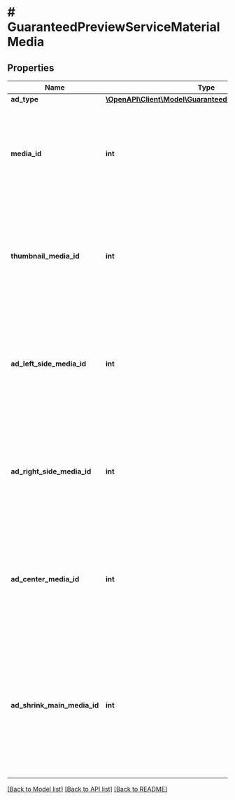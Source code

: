 # # GuaranteedPreviewServiceMaterialMedia

## Properties

Name | Type | Description | Notes
------------ | ------------- | ------------- | -------------
**ad_type** | [**\OpenAPI\Client\Model\GuaranteedPreviewServiceAdType**](GuaranteedPreviewServiceAdType.md) |  | [optional]
**media_id** | **int** | &lt;div lang&#x3D;\&quot;ja\&quot;&gt; メディアIDです。&lt;br&gt; このフィールドは、リクエストの場合は必須です。 &lt;/div&gt; &lt;div lang&#x3D;\&quot;en\&quot;&gt; Media ID.&lt;br&gt; This field is required in requests. &lt;/div&gt; | [optional]
**thumbnail_media_id** | **int** | &lt;div lang&#x3D;\&quot;ja\&quot;&gt; サムネイルIDです。&lt;br&gt; このフィールドは、リクエストの場合は省略可能となります。 &lt;/div&gt; &lt;div lang&#x3D;\&quot;en\&quot;&gt; Thumbnail ID.&lt;br&gt; This field is optional in requests. &lt;/div&gt; | [optional]
**ad_left_side_media_id** | **int** | &lt;div lang&#x3D;\&quot;ja\&quot;&gt; 左サイド画像です。&lt;br&gt; このフィールドは、リクエストの場合は省略可能となります。 &lt;/div&gt; &lt;div lang&#x3D;\&quot;en\&quot;&gt; Left side image.&lt;br&gt; This field is optional in requests. &lt;/div&gt; | [optional]
**ad_right_side_media_id** | **int** | &lt;div lang&#x3D;\&quot;ja\&quot;&gt; 右サイド画像です。&lt;br&gt; このフィールドは、リクエストの場合は省略可能となります。 &lt;/div&gt; &lt;div lang&#x3D;\&quot;en\&quot;&gt; Right side image.&lt;br&gt; This field is optional in requests. &lt;/div&gt; | [optional]
**ad_center_media_id** | **int** | &lt;div lang&#x3D;\&quot;ja\&quot;&gt; センター画像です。&lt;br&gt; このフィールドは、リクエストの場合は省略可能となります。 &lt;/div&gt; &lt;div lang&#x3D;\&quot;en\&quot;&gt; Center image.&lt;br&gt; This field is optional in requests. &lt;/div&gt; | [optional]
**ad_shrink_main_media_id** | **int** | &lt;div lang&#x3D;\&quot;ja\&quot;&gt; 縮小メイン画像です。&lt;br&gt; このフィールドは、レスポンスの際に返却されますが、リクエストの際には無視されます。 &lt;/div&gt; &lt;div lang&#x3D;\&quot;en\&quot;&gt; Reduced main image.&lt;br&gt; Although this field will be returned in the response, it will be ignored on input. &lt;/div&gt; | [optional]

[[Back to Model list]](../../README.md#models) [[Back to API list]](../../README.md#endpoints) [[Back to README]](../../README.md)
